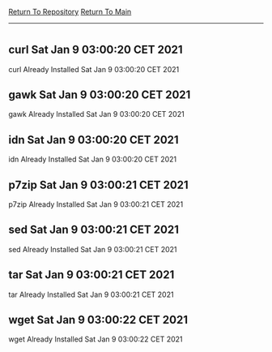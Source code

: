 [Return To Repository](https://github.com/bast69/piholeparser/)
[Return To Main](https://github.com/bast69/piholeparser/blob/master/RecentRunLogs/Mainlog.md)
____________________________________
# 
## curl Sat Jan  9 03:00:20 CET 2021
curl Already Installed Sat Jan  9 03:00:20 CET 2021
## gawk Sat Jan  9 03:00:20 CET 2021
gawk Already Installed Sat Jan  9 03:00:20 CET 2021
## idn Sat Jan  9 03:00:20 CET 2021
idn Already Installed Sat Jan  9 03:00:20 CET 2021
## p7zip Sat Jan  9 03:00:21 CET 2021
p7zip Already Installed Sat Jan  9 03:00:21 CET 2021
## sed Sat Jan  9 03:00:21 CET 2021
sed Already Installed Sat Jan  9 03:00:21 CET 2021
## tar Sat Jan  9 03:00:21 CET 2021
tar Already Installed Sat Jan  9 03:00:21 CET 2021
## wget Sat Jan  9 03:00:22 CET 2021
wget Already Installed Sat Jan  9 03:00:22 CET 2021

